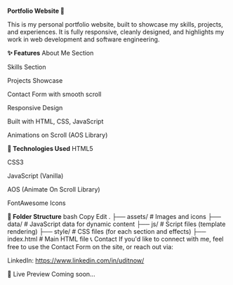**Portfolio Website 🌟**


This is my personal portfolio website, built to showcase my skills, projects, and experiences.
It is fully responsive, cleanly designed, and highlights my work in web development and software engineering.

**✨ Features**
About Me Section

Skills Section

Projects Showcase

Contact Form with smooth scroll

Responsive Design

Built with HTML, CSS, JavaScript

Animations on Scroll (AOS Library)

**🚀 Technologies Used**
HTML5

CSS3

JavaScript (Vanilla)

AOS (Animate On Scroll Library)

FontAwesome Icons

**📂 Folder Structure**
bash
Copy
Edit
.
├── assets/           # Images and icons
├── data/             # JavaScript data for dynamic content
├── js/               # Script files (template rendering)
├── style/            # CSS files (for each section and effects)
├── index.html        # Main HTML file
📞 Contact
If you'd like to connect with me, feel free to use the Contact Form on the site, or reach out via:

LinkedIn: https://www.linkedin.com/in/uditnow/



📸 Live Preview
Coming soon...
